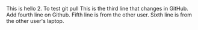 This is hello 2.
To test git pull
This is the third line that changes in GitHub.
Add fourth line on Github.
Fifth line is from the other user.
Sixth line is from the other user's laptop.

